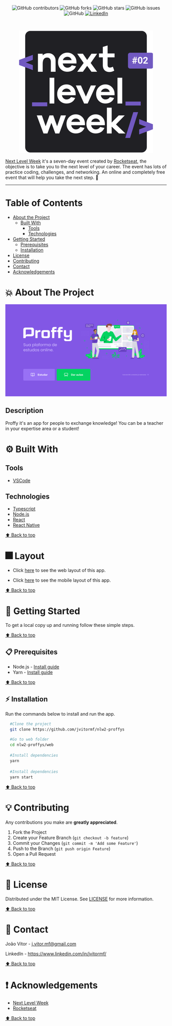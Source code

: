 <!-- BADGES -->
<p align="center">
  <img alt="GitHub contributors" src="https://img.shields.io/github/contributors/jvitormf/nlw2-proffys?color=green">
  <img alt="GitHub forks" src="https://img.shields.io/github/forks/jvitormf/nlw2-proffys">
  <img alt="GitHub stars" src="https://img.shields.io/github/stars/jvitormf/nlw2-proffys">
  <img alt="GitHub issues" src="https://img.shields.io/github/issues/jvitormf/nlw2-proffys">
  <img alt="GitHub" src="https://img.shields.io/github/license/jvitormf/nlw2-proffys">
  <a href="https://www.linkedin.com/in/jvitormf/">
    <img alt="LinkedIn" src="https://img.shields.io/badge/-LinkedIn-black.svg?style=flat&logo=linkedin&colorB=555">
  </a>
</p>
<br/>

<!-- PROJECT LOGO -->
<p align="center">
  <a href="https://github.com/jvitormf/nlw2-proffys">
     <img src=".github/nlw.svg" alt="Logo">
  </a>

  [Next Level Week](http://nextlevelweek.com/) it's a seven-day event created by [Rocketseat](https://rocketseat.com.br/), the objective is to take you to the next level of your career. The event has lots of practice coding, challenges, and networking. An online and completely free event that will help you take the next step. :rocket:
</p>

***

<!-- TABLE OF CONTENTS -->
# Table of Contents
* [About the Project](#boom-about-the-project)
  * [Built With](#gear-built-with)
    * [Tools](#tools)
    * [Technologies](#Technologies)
* [Getting Started](#rocket-getting-started)
  * [Prerequisites](#clipboard-prerequisites)
  * [Installation](#zap-installation)
* [License](#memo-license)
* [Contributing](#bulb-contributing)
* [Contact](#e-mail-contact)
* [Acknowledgements](#exclamation-acknowledgements)
<!-- * [Usage](#usage)
* [Roadmap](#arrows_clockwise-roadmap) -->

<!-- ABOUT THE PROJECT -->
# :boom: About The Project

<!-- Project image -->
<img src=".github/Home.png" alt="Proffy">


## Description
Proffy it's an app for people to exchange knowledge! You can be a teacher in your expertise area or a student!


# :gear: Built With
  ## Tools
  * [VSCode](https://code.visualstudio.com/)
  <!-- * [Insomnia](https://insomnia.rest/) -->

  ## Technologies
  * [Typescript](https://www.typescriptlang.org/)
  * [Node.js](https://nodejs.org/)
  * [React](https://reactjs.org/)
  * [React Native](https://reactnative.dev/)
  <!-- * [Expo](https://expo.io/) -->

  [:arrow_up: Back to top](#table-of-Contents)

# :fireworks: Layout
  * Click [here](https://www.figma.com/file/28bgQyKQ60R5YPmIunQ4IM/Proffy-Web-Copy?node-id=81%3A666) to see the web layout of this app.

  * Click [here](https://www.figma.com/file/QjCkv7yLU1ZAVUb302PWGS/Proffy-Mobile-Copy?node-id=0%3A1) to see the mobile layout of this app.

  [:arrow_up: Back to top](#table-of-Contents)

<!-- GETTING STARTED -->
# :rocket: Getting Started

To get a local copy up and running follow these simple steps.

[:arrow_up: Back to top](#table-of-Contents)

## :clipboard: Prerequisites

* Node.js - [Install guide](https://nodejs.org/en/download/package-manager/)
* Yarn - [Install guide](https://classic.yarnpkg.com/en/docs/install/#windows-stable)

[:arrow_up: Back to top](#table-of-Contents)

## :zap: Installation
Run the commands below to install and run the app.
  ```sh
    #Clone the project
    git clone https://github.com/jvitormf/nlw2-proffys
  ```

  <!-- ```sh
    #Go to server folder
    cd nlw2-proffys/server

    #Install dependencies
    yarn

    #Start the server
    yarn dev
   ``` -->

  ```sh
    #Go to web folder
    cd nlw2-proffys/web

    #Install dependencies
    yarn

    #Install dependencies
    yarn start
   ```

[:arrow_up: Back to top](#table-of-Contents)

<!-- CONTRIBUTING -->
# :bulb: Contributing

Any contributions you make are **greatly appreciated**.

1. Fork the Project
2. Create your Feature Branch (`git checkout -b feature`)
3. Commit your Changes (`git commit -m 'Add some Feature'`)
4. Push to the Branch (`git push origin Feature`)
5. Open a Pull Request

[:arrow_up: Back to top](#table-of-Contents)

<!-- USAGE EXAMPLES -->
<!-- # Usage

Use this space to show useful examples of how a project can be used. Additional screenshots, code examples and demos work well in this space. You may also link to more resources.

_For more examples, please refer to the [Documentation](https://example.com)_ -->


<!-- LICENSE -->
# :memo: License

Distributed under the MIT License. See [LICENSE](LICENSE.md) for more information.

[:arrow_up: Back to top](#table-of-Contents)


<!-- CONTACT -->
# :e-mail: Contact

João Vitor - <j.vitor.mf@gmail.com>

LinkedIn - <https://www.linkedin.com/in/jvitormf/>

[:arrow_up: Back to top](#table-of-Contents)


<!-- ACKNOWLEDGEMENTS -->
# :exclamation: Acknowledgements

* [Next Level Week](http://nextlevelweek.com/)
* [Rocketseat](https://rocketseat.com.br/)

[:arrow_up: Back to top](#table-of-Contents)
